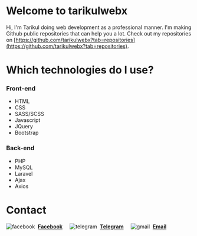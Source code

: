 # Welcome to tarikulwebx

Hi, I'm Tarikul doing web development as a professional manner. I'm making Github public repositories that can help you a lot. Check out my repositories on [https://github.com/tarikulwebx?tab=repositories](https://github.com/tarikulwebx?tab=repositories).

# Which technologies do I use?

### Front-end
* HTML
* CSS
* SASS/SCSS
* Javascript
* JQuery
* Bootstrap


### Back-end
* PHP
* MySQL
* Laravel
* Ajax
* Axios




# Contact
![facebook](https://user-images.githubusercontent.com/90204496/161873589-51d8f120-eefd-4337-8dde-f4c5c3678bdc.png) &nbsp;**[Facebook](https://www.facebook.com/tarikul44/)** &nbsp;&nbsp;&nbsp; ![telegram](https://user-images.githubusercontent.com/90204496/161874417-b110c401-716a-4534-8e32-5a7f104dcb30.png) &nbsp;**[Telegram](https://t.me/tarikul_brur)** &nbsp;&nbsp;&nbsp; ![gmail](https://user-images.githubusercontent.com/90204496/161874027-eadb783d-b8d0-479f-8b7e-4c4b0e00385e.png) &nbsp;**[Email](mailto:tarikulwebx@gmail.com)**


